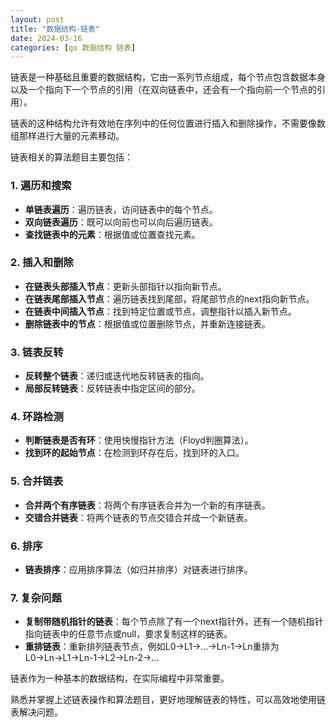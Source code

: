 ```yaml
---
layout: post
title: "数据结构-链表"
date: 2024-03-16
categories: [go 数据结构 链表]
---
```


链表是一种基础且重要的数据结构，它由一系列节点组成，每个节点包含数据本身以及一个指向下一个节点的引用（在双向链表中，还会有一个指向前一个节点的引用）。

链表的这种结构允许有效地在序列中的任何位置进行插入和删除操作，不需要像数组那样进行大量的元素移动。

链表相关的算法题目主要包括：

### 1. 遍历和搜索
- **单链表遍历**：遍历链表，访问链表中的每个节点。
- **双向链表遍历**：既可以向前也可以向后遍历链表。
- **查找链表中的元素**：根据值或位置查找元素。

### 2. 插入和删除
- **在链表头部插入节点**：更新头部指针以指向新节点。
- **在链表尾部插入节点**：遍历链表找到尾部，将尾部节点的next指向新节点。
- **在链表中间插入节点**：找到特定位置或节点，调整指针以插入新节点。
- **删除链表中的节点**：根据值或位置删除节点，并重新连接链表。

### 3. 链表反转
- **反转整个链表**：递归或迭代地反转链表的指向。
- **局部反转链表**：反转链表中指定区间的部分。

### 4. 环路检测
- **判断链表是否有环**：使用快慢指针方法（Floyd判圈算法）。
- **找到环的起始节点**：在检测到环存在后，找到环的入口。

### 5. 合并链表
- **合并两个有序链表**：将两个有序链表合并为一个新的有序链表。
- **交错合并链表**：将两个链表的节点交错合并成一个新链表。

### 6. 排序
- **链表排序**：应用排序算法（如归并排序）对链表进行排序。

### 7. 复杂问题
- **复制带随机指针的链表**：每个节点除了有一个next指针外，还有一个随机指针指向链表中的任意节点或null，要求复制这样的链表。
- **重排链表**：重新排列链表节点，例如L0→L1→…→Ln-1→Ln重排为L0→Ln→L1→Ln-1→L2→Ln-2→…

链表作为一种基本的数据结构，在实际编程中非常重要。

熟悉并掌握上述链表操作和算法题目，更好地理解链表的特性，可以高效地使用链表解决问题。

